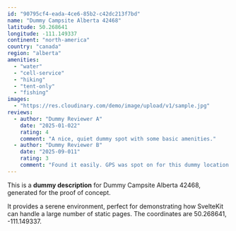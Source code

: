 ```yaml
---
id: "90795cf4-eada-4ce6-85b2-c42dc213f7bd"
name: "Dummy Campsite Alberta 42468"
latitude: 50.268641
longitude: -111.149337
continent: "north-america"
country: "canada"
region: "alberta"
amenities:
  - "water"
  - "cell-service"
  - "hiking"
  - "tent-only"
  - "fishing"
images:
  - "https://res.cloudinary.com/demo/image/upload/v1/sample.jpg"
reviews:
  - author: "Dummy Reviewer A"
    date: "2025-01-022"
    rating: 4
    comment: "A nice, quiet dummy spot with some basic amenities."
  - author: "Dummy Reviewer B"
    date: "2025-09-011"
    rating: 3
    comment: "Found it easily. GPS was spot on for this dummy location."
---
```


This is a **dummy description** for Dummy Campsite Alberta 42468, generated for the proof of concept.

It provides a serene environment, perfect for demonstrating how SvelteKit can handle a large number of static pages. The coordinates are 50.268641, -111.149337.
